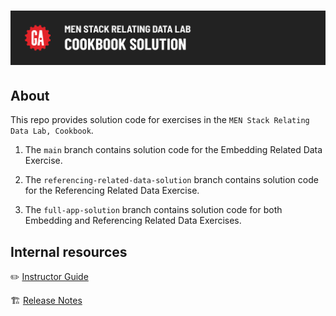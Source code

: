 # ![MEN Stack Relating Data Lab - Cookbook - Solution](./internal-resources/assets/hero.png)

## About

This repo provides solution code for exercises in the `MEN Stack Relating Data Lab, Cookbook`.

  1. The `main` branch contains solution code for the Embedding Related Data Exercise.

  2. The `referencing-related-data-solution` branch contains solution code for the Referencing Related Data Exercise.

  3. The `full-app-solution` branch contains solution code for both Embedding and Referencing Related Data Exercises.

## Internal resources

✏️ [Instructor Guide](./internal-resources/instructor-guide.md)

🏗️ [Release Notes](./internal-resources/release-notes.md)
